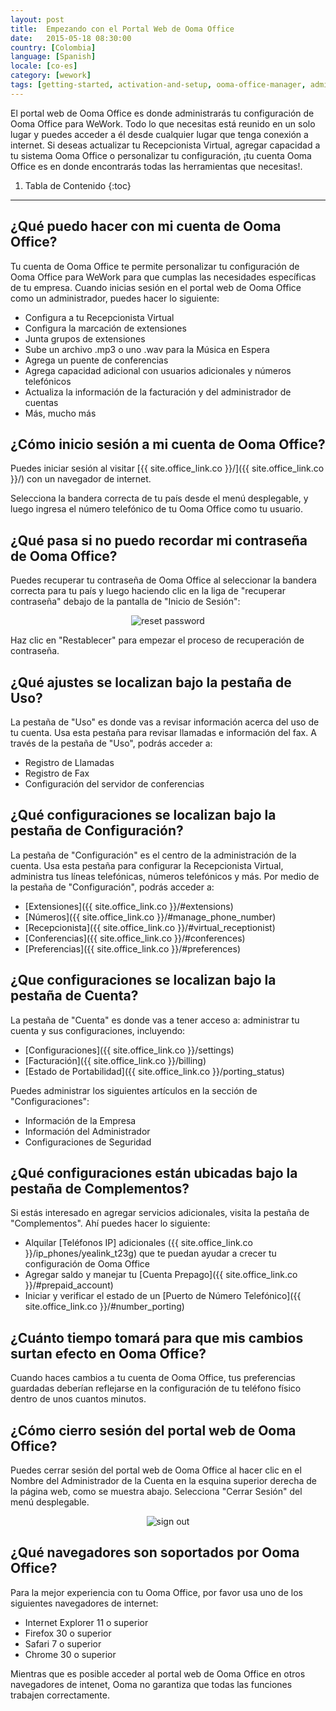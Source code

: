 ```yaml
---
layout: post
title:  Empezando con el Portal Web de Ooma Office
date:   2015-05-18 08:30:00
country: [Colombia]
language: [Spanish]
locale: [co-es]
category: [wework]
tags: [getting-started, activation-and-setup, ooma-office-manager, admin-features, wework]
---
```


El portal web de Ooma Office es donde administrarás tu configuración de Ooma Office para WeWork. Todo lo que necesitas está reunido en un solo lugar y puedes acceder a él desde cualquier lugar que tenga conexión a internet. Si deseas actualizar tu Recepcionista Virtual, agregar capacidad a tu sistema Ooma Office o personalizar tu configuración, ¡tu cuenta Ooma Office es en donde encontrarás todas las herramientas que necesitas!.

1. Tabla de Contenido
{:toc}
* * *

## ¿Qué puedo hacer con mi cuenta de Ooma Office?

Tu cuenta de Ooma Office te permite personalizar tu configuración de Ooma Office para WeWork para que cumplas las necesidades específicas de tu empresa. Cuando inicias sesión en el portal web de Ooma Office como un administrador, puedes hacer lo siguiente:

* Configura a tu Recepcionista Virtual
* Configura la marcación de extensiones
* Junta grupos de extensiones
* Sube un archivo .mp3 o uno .wav para la Música en Espera
* Agrega un puente de conferencias
* Agrega capacidad adicional con usuarios adicionales y números telefónicos
* Actualiza la información de la facturación y del administrador de cuentas
* Más, mucho más

## ¿Cómo inicio sesión a mi cuenta de Ooma Office?

Puedes iniciar sesión al visitar [{{ site.office_link.co }}/]({{ site.office_link.co }}/) con un navegador de internet.

Selecciona la bandera correcta de tu país desde el menú desplegable, y luego ingresa el número telefónico de tu Ooma Office como tu usuario.

## ¿Qué pasa si no puedo recordar mi contraseña de Ooma Office?

Puedes recuperar tu contraseña de Ooma Office al seleccionar la bandera correcta para tu país y luego haciendo clic en la liga de "recuperar contraseña" debajo de la pantalla de "Inicio de Sesión":

<p align="center"><img alt="reset password" src="{{ site.baseurl }}/assets/images/ooma_office_wework/login_screen_reset_password.png" /></p>

Haz clic en "Restablecer" para empezar el proceso de recuperación de contraseña.

## ¿Qué ajustes se localizan bajo la pestaña de Uso?

La pestaña de "Uso" es donde vas a revisar información acerca del uso de tu cuenta. Usa esta pestaña para revisar llamadas e información del fax. A través de la pestaña de "Uso", podrás acceder a:

* Registro de Llamadas
* Registro de Fax
* Configuración del servidor de conferencias

## ¿Qué configuraciones se localizan bajo la pestaña de Configuración?

La pestaña de "Configuración" es el centro de la administración de la cuenta. Usa esta pestaña para configurar la Recepcionista Virtual, administra tus líneas telefónicas, números telefónicos y más. Por medio de la pestaña de "Configuración", podrás acceder a:

* [Extensiones]({{ site.office_link.co }}/#extensions)
* [Números]({{ site.office_link.co }}/#manage_phone_number)
* [Recepcionista]({{ site.office_link.co }}/#virtual_receptionist)
* [Conferencias]({{ site.office_link.co }}/#conferences)
* [Preferencias]({{ site.office_link.co }}/#preferences)

## ¿Que configuraciones se localizan bajo la pestaña de Cuenta?

La pestaña de "Cuenta" es donde vas a tener acceso a: administrar tu cuenta y sus configuraciones, incluyendo:

* [Configuraciones]({{ site.office_link.co }}/settings)
* [Facturación]({{ site.office_link.co }}/billing)
* [Estado de Portabilidad]({{ site.office_link.co }}/porting_status)

Puedes administrar los siguientes artículos en la sección de "Configuraciones":

* Información de la Empresa
* Información del Administrador
* Configuraciones de Seguridad

## ¿Qué configuraciones están ubicadas bajo la pestaña de Complementos?

Si estás interesado en agregar servicios adicionales, visita la pestaña de "Complementos". Ahí puedes hacer lo siguiente:

* Alquilar [Teléfonos IP] adicionales ({{ site.office_link.co }}/ip_phones/yealink_t23g) que te puedan ayudar a crecer tu configuración de Ooma Office
* Agregar saldo y manejar tu [Cuenta Prepago]({{ site.office_link.co }}/#prepaid_account)
* Iniciar y verificar el estado de un [Puerto de Número Telefónico]({{ site.office_link.co }}/#number_porting)

## ¿Cuánto tiempo tomará para que mis cambios surtan efecto en Ooma Office?

Cuando haces cambios a tu cuenta de Ooma Office, tus preferencias guardadas deberían reflejarse en la configuración de tu teléfono físico dentro de unos cuantos minutos.

## ¿Cómo cierro sesión del portal web de Ooma Office?

Puedes cerrar sesión del portal web de Ooma Office al hacer clic en el Nombre del Administrador de la Cuenta en la esquina superior derecha de la página web, como se muestra abajo. Selecciona "Cerrar Sesión" del menú desplegable.

<p align="center"><img alt="sign out" src="{{ site.baseurl }}/assets/images/ooma_office_manager/sign_out.png" /></p>

## ¿Qué navegadores son soportados por Ooma Office?

Para la mejor experiencia con tu Ooma Office, por favor usa uno de los siguientes navegadores de internet:

* Internet Explorer 11 o superior
* Firefox 30 o superior
* Safari 7 o superior
* Chrome 30 o superior

Mientras que es posible acceder al portal web de Ooma Office en otros navegadores de intenet, Ooma no garantiza que todas las funciones trabajen correctamente.
